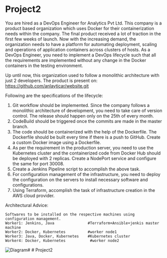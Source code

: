 # Project2

You are hired as a DevOps Engineer for Analytics Pvt Ltd. This company is a product based organization which uses Docker for their containerization needs within the company. The final product received a lot of traction in the first few weeks of launch. Now with the increasing demand, the organization needs to have a platform for automating deployment, scaling and operations of application containers across clusters of hosts. As a DevOps Engineer, you need to implement a DevOps lifecycle such that all the requirements are implemented without any change in the Docker containers in the testing environment.

Up until now, this organization used to follow a monolithic architecture with just 2 developers. The product is present on: https://github.com/anlayticar/website.git

Following are the specifications of the lifecycle:

1.	Git workflow should be implemented. Since the company follows a monolithic architecture of development, you need to take care of 
    version control. The release should happen only on the 25th of every month.
2.	CodeBuild should be triggered once the commits are made in the master branch.
3.	The code should be containerized with the help of the Dockerfile. The Dockerfile should be built every time if there is a push to 
    GitHub. Create a custom Docker image using a Dockerfile.
4.	As per the requirement in the production server, you need to use the Kubernetes cluster and the containerized code from Docker Hub 
    should be deployed with 2 replicas. Create a NodePort service and configure the same for port 30008.
5.	Create a Jenkins Pipeline script to accomplish the above task.
6.	For configuration management of the infrastructure, you need to deploy the configuration on the servers to install necessary software 
    and configurations.
7.	Using Terraform, accomplish the task of infrastructure creation in the AWS cloud provider.

Architectural Advice:

    Softwares to be installed on the respective machines using configuration management.
    Worker1: Jenkins, Java               #Terraform+Ansible+jenkis master machine
    Worker2: Docker, Kubernetes          #worker node1
    Worker3: Java, Docker, Kubernetes    #Kubernetes cluster
    Worker4: Docker, Kubernetes           #worker node2  
![Diagram](https://github.com/sharfuddin1986/Project2/assets/106474548/639d0098-3ae2-49a7-a7be-6c8d2ce1bf35)# # Project2
    
    



